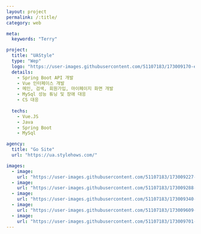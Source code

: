 ```yaml
---
layout: project
permalink: /:title/
category: web

meta:
  keywords: "Terry"

project:
  title: "UAStyle"
  type: "Wep"
  logo: "https://user-images.githubusercontent.com/51107183/173009170-ebb570ee-f3ae-443e-8aee-371ee3500335.png"
  details:
    - Spring Boot API 개발 
    - Vue 인터페이스 개발 
    - 메인, 검색, 회원가입, 마이페이지 화면 개발  
    - MySql 성능 튜닝 및 장애 대응
    - CS 대응
    
  techs:
    - Vue.JS
    - Java
    - Spring Boot
    - MySql

agency:
  title: "Go Site"
  url: "https://ua.stylehows.com/"

images:
  - image:
    url: "https://user-images.githubusercontent.com/51107183/173009227-120babb5-c412-4dc4-89ea-95d89f37d9ac.png"
  - image:
    url: "https://user-images.githubusercontent.com/51107183/173009288-2b9bafeb-7c17-4c1d-ac7d-d8e974a2134b.png"
  - image:
    url: "https://user-images.githubusercontent.com/51107183/173009340-c5067a8d-fd95-444a-9bc7-e74864cbfe93.png"
  - image:
    url: "https://user-images.githubusercontent.com/51107183/173009609-dfcd2343-f30a-4d7f-a68a-37c09b7addc9.png"
  - image:
    url: "https://user-images.githubusercontent.com/51107183/173009701-30c8bb51-9cb9-435f-9a9b-4df3580d7730.png"
---
```

